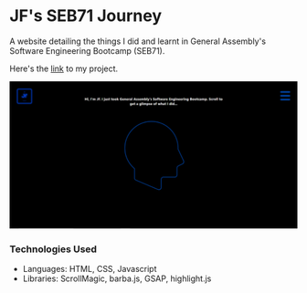 # JF's SEB71 Journey
A website detailing the things I did and learnt in General Assembly's Software Engineering Bootcamp (SEB71).

Here's the [link](https://cobaltdingus.github.io/jf-journey/) to my project.

![Picture of my tic-tac-toe website](images/project4/project4.png)

### Technologies Used
* Languages: HTML, CSS, Javascript
* Libraries: ScrollMagic, barba.js, GSAP, highlight.js